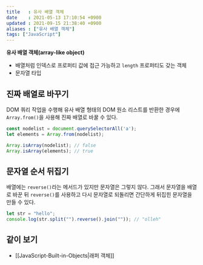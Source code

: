 ```yaml
---
title   : 유사 배열 객체
date    : 2021-05-13 17:10:54 +0900
updated : 2021-09-15 21:38:40 +0900
aliases : ["유사 배열 객체"]
tags: ["JavaScript"]
---
```

**유사 배열 객체(array-like object)**
- 배열처럼 인덱스로 프로퍼티 값에 접근 가능하고 `length` 프로퍼티도 갖는 객체  
- 문자열 타입

## 진짜 배열로 바꾸기
DOM 쿼리 작업을 수행해 유사 배열 형태의 DOM 원소 리스트를 반환한 경우에 `Array.from()`을 사용해 진짜 배열로 바꿀 수 있다.
```javascript
const nodelist = document.querySelectorAll('a');
let elements = Array.from(nodelist);

Array.isArray(nodelist); // false
Array.isArray(elements); // true
```

## 문자열 순서 뒤집기
배열에는 `reverse()`라는 메서드가 있지만 문자열은 그렇지 않다. 그래서 문자열을 배열로 바꾼 뒤 `reverse()`를 사용하고 다시 문자열로 되돌리면 간단하게 뒤집힌 문자열을 만들 수 있다.
```javascript
let str = "hello";
console.log(str.split("").reverse().join("")); // "olleh"
```

## 같이 보기
- [[JavaScript-Built-in-Objects|래퍼 객체]]
